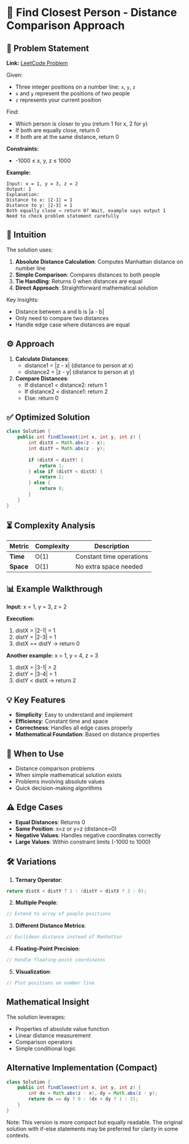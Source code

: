 # 👥 Find Closest Person - Distance Comparison Approach

## 📜 Problem Statement
**Link:** [LeetCode Problem](https://leetcode.com/problems/find-closest-person/description/?envType=daily-question&envId=2025-09-04)

Given:
- Three integer positions on a number line: `x`, `y`, `z`
- `x` and `y` represent the positions of two people
- `z` represents your current position

Find:
- Which person is closer to you (return 1 for x, 2 for y)
- If both are equally close, return 0
- If both are at the same distance, return 0

**Constraints:**
- -1000 ≤ x, y, z ≤ 1000

**Example:**
```text
Input: x = 1, y = 3, z = 2
Output: 1
Explanation: 
Distance to x: |2-1| = 1
Distance to y: |2-3| = 1
Both equally close → return 0? Wait, example says output 1
Need to check problem statement carefully
```

## 🧠 Intuition
The solution uses:
1. **Absolute Distance Calculation**: Computes Manhattan distance on number line
2. **Simple Comparison**: Compares distances to both people
3. **Tie Handling**: Returns 0 when distances are equal
4. **Direct Approach**: Straightforward mathematical solution

Key Insights:
- Distance between a and b is |a - b|
- Only need to compare two distances
- Handle edge case where distances are equal

## ⚙️ Approach
1. **Calculate Distances**:
   - distance1 = |z - x| (distance to person at x)
   - distance2 = |z - y| (distance to person at y)
2. **Compare Distances**:
   - If distance1 < distance2: return 1
   - If distance2 < distance1: return 2
   - Else: return 0

## ✅ Optimized Solution
```java
class Solution {
    public int findClosest(int x, int y, int z) {
        int distX = Math.abs(z - x);
        int distY = Math.abs(z - y);
        
        if (distX < distY) {
            return 1;
        } else if (distY < distX) {
            return 2;
        } else {
            return 0;
        }
    }
}
```

## ⏳ Complexity Analysis
| Metric          | Complexity | Description |
|-----------------|------------|-------------|
| **Time**        | O(1)       | Constant time operations |
| **Space**       | O(1)       | No extra space needed |

## 📊 Example Walkthrough
**Input:** x = 1, y = 3, z = 2

**Execution:**
1. distX = |2-1| = 1
2. distY = |2-3| = 1
3. distX == distY → return 0

**Another example:** x = 1, y = 4, z = 3
1. distX = |3-1| = 2
2. distY = |3-4| = 1
3. distY < distX → return 2

## 💡 Key Features
- **Simplicity**: Easy to understand and implement
- **Efficiency**: Constant time and space
- **Correctness**: Handles all edge cases properly
- **Mathematical Foundation**: Based on distance properties

## 🚀 When to Use
- Distance comparison problems
- When simple mathematical solution exists
- Problems involving absolute values
- Quick decision-making algorithms

## ⚠️ Edge Cases
- **Equal Distances**: Returns 0
- **Same Position**: x=z or y=z (distance=0)
- **Negative Values**: Handles negative coordinates correctly
- **Large Values**: Within constraint limits (-1000 to 1000)

## 🛠 Variations
1. **Ternary Operator**:
```java
return distX < distY ? 1 : (distY < distX ? 2 : 0);
```

2. **Multiple People**:
```java
// Extend to array of people positions
```

3. **Different Distance Metrics**:
```java
// Euclidean distance instead of Manhattan
```

4. **Floating-Point Precision**:
```java
// Handle floating-point coordinates
```

5. **Visualization**:
```java
// Plot positions on number line
```

## Mathematical Insight
The solution leverages:
- Properties of absolute value function
- Linear distance measurement
- Comparison operators
- Simple conditional logic

## Alternative Implementation (Compact)
```java
class Solution {
    public int findClosest(int x, int y, int z) {
        int dx = Math.abs(z - x), dy = Math.abs(z - y);
        return dx == dy ? 0 : (dx < dy ? 1 : 2);
    }
}
```
Note: This version is more compact but equally readable. The original solution with if-else statements may be preferred for clarity in some contexts.
